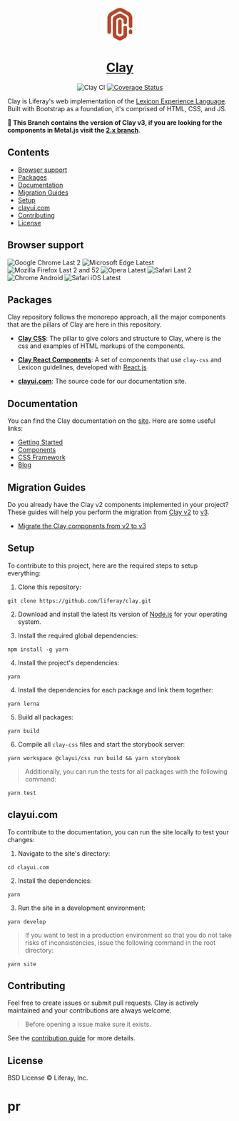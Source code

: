 <div align="center">
    <div>
        <img src="https://github.com/liferay/clay/blob/6ae276a67e7e2c9954d72dcae15266b2458f58f9/clayui.com/static/images/clay_logo_w.png?raw=true"> 
    </div>
    <div>
        <h1>
            <a href="https://clayui.com/">
                Clay
            </a>
        </h1>
    </div>

![Clay CI](https://github.com/liferay/clay/actions/workflows/main.yml/badge.svg) [![Coverage Status](https://coveralls.io/repos/github/liferay/clay/badge.svg)](https://coveralls.io/github/liferay/clay)

</div>

Clay is Liferay's web implementation of the [Lexicon Experience Language](https://liferay.design/lexicon). Built with Bootstrap as a foundation, it's comprised of HTML, CSS, and JS.

**🚨 This Branch contains the version of Clay v3, if you are looking for the components in Metal.js visit the [2.x branch](https://github.com/liferay/clay/tree/2.x)**.

## Contents

-   [Browser support](#browser-support)
-   [Packages](#packages)
-   [Documentation](#documentation)
-   [Migration Guides](#migration-guides)
-   [Setup](#setup)
-   [clayui.com](#clayuicom)
-   [Contributing](#contributing)
-   [License](#license)

## Browser support

![Google Chrome Last 2](https://img.shields.io/badge/Chrome-Last_2-green.svg?style=flat)
![Microsoft Edge Latest](https://img.shields.io/badge/Edge-Latest-green.svg?style=flat)
![Mozilla Firefox Last 2 and 52](https://img.shields.io/badge/Firefox-Last_2%20and_v52-green.svg?style=flat)
![Opera Latest](https://img.shields.io/badge/Opera-Latest-green.svg?style=flat)
![Safari Last 2](https://img.shields.io/badge/Safari-Last_2-green.svg?style=flat)
![Chrome Android](https://img.shields.io/badge/Chrome_Android-Latest-green.svg?style=flat)
![Safari iOS Latest](https://img.shields.io/badge/Safari_iOS-Latest-green.svg?style=flat)

## Packages

Clay repository follows the monorepo approach, all the major components that are the pillars of Clay are here in this repository.

-   **[Clay CSS](./packages/clay-css)**: The pillar to give colors and structure to Clay, where is the css and examples of HTML markups of the components.

-   **[Clay React Components](./packages)**: A set of components that use `clay-css` and Lexicon guidelines, developed with [React.js](http://reactjs.org)

-   **[clayui.com](./clayui.com)**: The source code for our documentation site.

## Documentation

You can find the Clay documentation on the [site](https://clayui.com/docs). Here are some useful links:

-   [Getting Started](https://clayui.com/docs/get-started/index.html)
-   [Components](https://clayui.com/docs/components/index.html)
-   [CSS Framework](https://clayui.com/docs/css/index.html)
-   [Blog](https://clayui.com/blog/2019/10/25/introducing-clay-v3.html)

## Migration Guides

Do you already have the Clay v2 components implemented in your project? These guides will help you perform the migration from [Clay v2](https://v2.clayui.com) to [v3](https://clayui.com).

-   [Migrate the Clay components from v2 to v3](https://clayui.com/docs/get-started/migrate-the-clay-components-from-v2-to-v3.html)

## Setup

To contribute to this project, here are the required steps to setup everything:

1. Clone this repository:

```
git clone https://github.com/liferay/clay.git
```

2. Download and install the latest lts version of [Node.js](https://nodejs.org/) for your operating system.

3. Install the required global dependencies:

```
npm install -g yarn
```

4. Install the project's dependencies:

```
yarn
```

4. Install the dependencies for each package and link them together:

```
yarn lerna
```

5. Build all packages:

```
yarn build
```

6. Compile all `clay-css` files and start the storybook server:

```
yarn workspace @clayui/css run build && yarn storybook
```

> Additionally, you can run the tests for all packages with the following command:

```
yarn test
```

## clayui.com

To contribute to the documentation, you can run the site locally to test your changes:

1. Navigate to the site's directory:

```
cd clayui.com
```

2. Install the dependencies:

```
yarn
```

3. Run the site in a development environment:

```
yarn develop
```

> If you want to test in a production environment so that you do not take risks of inconsistencies, issue the following command in the root directory:

```
yarn site
```

## Contributing

Feel free to create issues or submit pull requests. Clay is actively maintained and your contributions are always welcome.

> Before opening a issue make sure it exists.

See the [contribution guide](/CONTRIBUTING.md) for more details.

## License

BSD License © Liferay, Inc.
# pr
